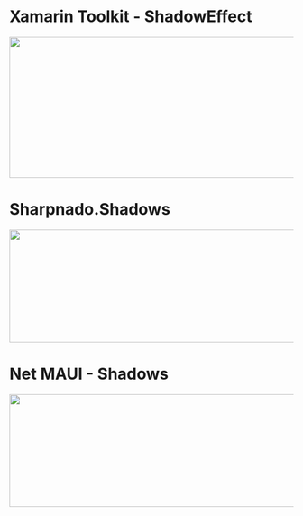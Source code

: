 # Xamarin Toolkit - ShadowEffect
<img src="https://user-images.githubusercontent.com/43689290/204059523-1bbee40a-116f-4e3d-a739-af1448c45a7c.png" width=550 height=250>

# Sharpnado.Shadows
<img src="https://user-images.githubusercontent.com/43689290/204059626-04e45d35-8e3a-4de6-af22-2fc28f6069ff.png" width=550 height=200>

# Net MAUI - Shadows
<img src="https://user-images.githubusercontent.com/43689290/204413680-4eeff067-ad03-43fe-aae0-183687608e69.png" width=550 height=200>
